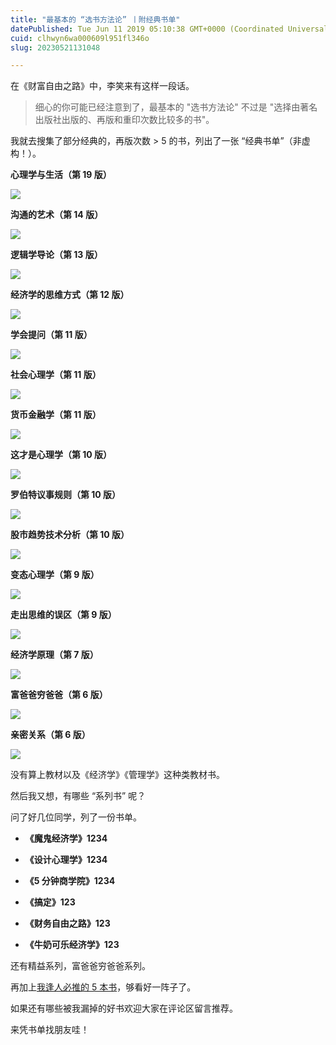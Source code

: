 ```yaml
---
title: "最基本的 “选书方法论” 丨附经典书单"
datePublished: Tue Jun 11 2019 05:10:38 GMT+0000 (Coordinated Universal Time)
cuid: clhwyn6wa000609l951fl346o
slug: 20230521131048

---
```


在《财富自由之路》中，李笑来有这样一段话。

> 细心的你可能已经注意到了，最基本的 "选书方法论" 不过是 "选择由著名出版社出版的、再版和重印次数比较多的书"。

我就去搜集了部分经典的，再版次数 &gt; 5 的书，列出了一张 “经典书单”（非虚构！）。

**心理学与生活（第 19 版）**

![](https://cdn.hashnode.com/res/hashnode/image/upload/v1684645719557/b72c29a1-c341-4d87-8e13-f4bca506a178.jpeg)

**沟通的艺术（第 14 版）**

![](https://cdn.hashnode.com/res/hashnode/image/upload/v1684645713652/d59c6304-dd59-417e-bf4c-be979a28cfa1.jpeg)

**逻辑学导论（第 13 版）**

![](https://cdn.hashnode.com/res/hashnode/image/upload/v1684645723025/c58eddaa-bcf7-40c1-8b25-546e2751ac81.jpeg)

**经济学的思维方式（第 12 版）**

![](https://cdn.hashnode.com/res/hashnode/image/upload/v1684645734021/b2f9b560-d19b-4951-9330-b8f582fd59af.jpeg)

**学会提问（第 11 版）**

![](https://cdn.hashnode.com/res/hashnode/image/upload/v1684645740776/c01c36ac-ad20-403d-b0a0-c693337c61d2.jpeg)

**社会心理学（第 11 版）**

![](https://cdn.hashnode.com/res/hashnode/image/upload/v1684645746849/1e95d110-9402-4b41-b5f0-3a0e838a24a3.jpeg)

**货币金融学（第 11 版）**

![](https://cdn.hashnode.com/res/hashnode/image/upload/v1684645753021/6f29c09a-e2f3-46c6-b93a-52d27662e31c.jpeg)

**这才是心理学（第 10 版）**

![](https://cdn.hashnode.com/res/hashnode/image/upload/v1684645766492/63639716-1df4-47df-95c5-dd2badccc96f.jpeg)

**罗伯特议事规则（第 10 版）**

![](https://cdn.hashnode.com/res/hashnode/image/upload/v1684645778765/d48fa1e7-2fca-4887-a722-199bf00d18b6.png)

**股市趋势技术分析（第 10 版）**

![](https://cdn.hashnode.com/res/hashnode/image/upload/v1684645784154/e779fc5f-9fe9-4864-9cea-4d90df2dba18.jpeg)

**变态心理学（第 9 版）**

![](https://cdn.hashnode.com/res/hashnode/image/upload/v1684645792972/e808c52a-153b-4824-8585-0a8846af226f.jpeg)

**走出思维的误区（第 9 版）**

![](https://cdn.hashnode.com/res/hashnode/image/upload/v1684645800065/92521de2-093d-4a67-911f-bc3919cb1885.jpeg)

**经济学原理（第 7 版）**

![](https://cdn.hashnode.com/res/hashnode/image/upload/v1684645812958/72a24334-83a9-4ece-99c3-4fa0dbb093ac.jpeg)

**富爸爸穷爸爸（第 6 版）**

![](https://cdn.hashnode.com/res/hashnode/image/upload/v1684645819394/16e99c62-2bac-4039-bf5e-3ee67d7893f8.jpeg)

**亲密关系（第 6 版）**

![](https://cdn.hashnode.com/res/hashnode/image/upload/v1684645821850/efa5bd47-d350-4adf-8f49-433b462d4f0e.jpeg)

没有算上教材以及《经济学》《管理学》这种类教材书。

然后我又想，有哪些 “系列书” 呢？

问了好几位同学，列了一份书单。

* **《魔鬼经济学》1234**
    
* **《设计心理学》1234**
    
* **《5 分钟商学院》1234**
    
* **《搞定》123**
    
* **《财务自由之路》123**
    
* **《牛奶可乐经济学》123**
    

还有精益系列，富爸爸穷爸爸系列。

再加上[我逢人必推的 5 本书](http://mp.weixin.qq.com/s?__biz=MzI3MzU5MDA1OQ==&mid=2247485492&idx=1&sn=679580b5befd6e7e2094567ec64c0aea&chksm=eb21ba70dc563366a2e904dd0004e4bba6c03b99e72bb26f7449f4c9fddd87cbf5a6711fbcf9&scene=21#wechat_redirect)，够看好一阵子了。

如果还有哪些被我漏掉的好书欢迎大家在评论区留言推荐。

来凭书单找朋友哇！